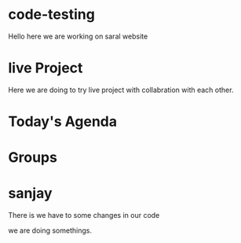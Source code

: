 # code-testing
Hello here we are working on saral website

# live Project 
 Here we are doing to try live project with collabration with each other.


 # Today's Agenda

 # Groups
 
 # sanjay
 There is we have to some changes in our code


 we are doing somethings.
 

